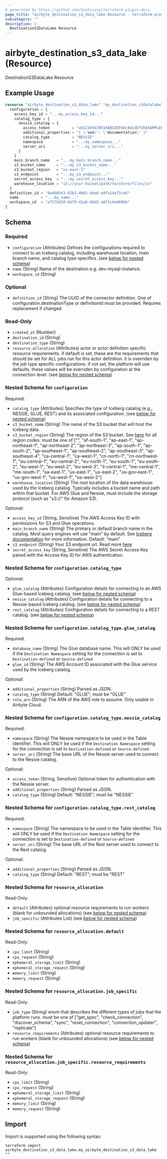 ```yaml
---
# generated by https://github.com/hashicorp/terraform-plugin-docs
page_title: "airbyte_destination_s3_data_lake Resource - terraform-provider-airbyte"
subcategory: ""
description: |-
  DestinationS3DataLake Resource
---
```


# airbyte_destination_s3_data_lake (Resource)

DestinationS3DataLake Resource

## Example Usage

```terraform
resource "airbyte_destination_s3_data_lake" "my_destination_s3datalake" {
  configuration = {
    access_key_id = "...my_access_key_id..."
    catalog_type = {
      nessie_catalog = {
        access_token          = "a012345678910ABCDEFGH/AbCdEfGhEXAMPLEKEY"
        additional_properties = "{ \"see\": \"documentation\" }"
        catalog_type          = "NESSIE"
        namespace             = "...my_namespace..."
        server_uri            = "...my_server_uri..."
      }
    }
    main_branch_name   = "...my_main_branch_name..."
    s3_bucket_name     = "...my_s3_bucket_name..."
    s3_bucket_region   = "us-east-1"
    s3_endpoint        = "...my_s3_endpoint..."
    secret_access_key  = "...my_secret_access_key..."
    warehouse_location = "s3://your-bucket/path/to/store/files/in"
  }
  definition_id = "9e400343-02b2-4662-a6e6-e0fa14a75ce6"
  name          = "...my_name..."
  workspace_id  = "a727b820-bb79-42a8-8bb5-a8f3c4e0696b"
}
```

<!-- schema generated by tfplugindocs -->
## Schema

### Required

- `configuration` (Attributes) Defines the configurations required to connect to an Iceberg catalog, including warehouse location, main branch name, and catalog type specifics. (see [below for nested schema](#nestedatt--configuration))
- `name` (String) Name of the destination e.g. dev-mysql-instance.
- `workspace_id` (String)

### Optional

- `definition_id` (String) The UUID of the connector definition. One of configuration.destinationType or definitionId must be provided. Requires replacement if changed.

### Read-Only

- `created_at` (Number)
- `destination_id` (String)
- `destination_type` (String)
- `resource_allocation` (Attributes) actor or actor definition specific resource requirements. if default is set, these are the requirements that should be set for ALL jobs run for this actor definition. it is overriden by the job type specific configurations. if not set, the platform will use defaults. these values will be overriden by configuration at the connection level. (see [below for nested schema](#nestedatt--resource_allocation))

<a id="nestedatt--configuration"></a>
### Nested Schema for `configuration`

Required:

- `catalog_type` (Attributes) Specifies the type of Iceberg catalog (e.g., NESSIE, GLUE, REST) and its associated configuration. (see [below for nested schema](#nestedatt--configuration--catalog_type))
- `s3_bucket_name` (String) The name of the S3 bucket that will host the Iceberg data.
- `s3_bucket_region` (String) The region of the S3 bucket. See <a href="https://docs.aws.amazon.com/AWSEC2/latest/UserGuide/using-regions-availability-zones.html#concepts-available-regions">here</a> for all region codes. must be one of ["", "af-south-1", "ap-east-1", "ap-northeast-1", "ap-northeast-2", "ap-northeast-3", "ap-south-1", "ap-south-2", "ap-southeast-1", "ap-southeast-2", "ap-southeast-3", "ap-southeast-4", "ca-central-1", "ca-west-1", "cn-north-1", "cn-northwest-1", "eu-central-1", "eu-central-2", "eu-north-1", "eu-south-1", "eu-south-2", "eu-west-1", "eu-west-2", "eu-west-3", "il-central-1", "me-central-1", "me-south-1", "sa-east-1", "us-east-1", "us-east-2", "us-gov-east-1", "us-gov-west-1", "us-west-1", "us-west-2"]
- `warehouse_location` (String) The root location of the data warehouse used by the Iceberg catalog. Typically includes a bucket name and path within that bucket. For AWS Glue and Nessie, must include the storage protocol (such as "s3://" for Amazon S3).

Optional:

- `access_key_id` (String, Sensitive) The AWS Access Key ID with permissions for S3 and Glue operations.
- `main_branch_name` (String) The primary or default branch name in the catalog. Most query engines will use "main" by default. See <a href="https://iceberg.apache.org/docs/latest/branching/">Iceberg documentation</a> for more information. Default: "main"
- `s3_endpoint` (String) Your S3 endpoint url. Read more <a href="https://docs.aws.amazon.com/general/latest/gr/s3.html#:~:text=Service%20endpoints-,Amazon%20S3%20endpoints,-When%20you%20use">here</a>
- `secret_access_key` (String, Sensitive) The AWS Secret Access Key paired with the Access Key ID for AWS authentication.

<a id="nestedatt--configuration--catalog_type"></a>
### Nested Schema for `configuration.catalog_type`

Optional:

- `glue_catalog` (Attributes) Configuration details for connecting to an AWS Glue-based Iceberg catalog. (see [below for nested schema](#nestedatt--configuration--catalog_type--glue_catalog))
- `nessie_catalog` (Attributes) Configuration details for connecting to a Nessie-based Iceberg catalog. (see [below for nested schema](#nestedatt--configuration--catalog_type--nessie_catalog))
- `rest_catalog` (Attributes) Configuration details for connecting to a REST catalog. (see [below for nested schema](#nestedatt--configuration--catalog_type--rest_catalog))

<a id="nestedatt--configuration--catalog_type--glue_catalog"></a>
### Nested Schema for `configuration.catalog_type.glue_catalog`

Required:

- `database_name` (String) The Glue database name. This will ONLY be used if the `Destination Namespace` setting for the connection is set to `Destination-defined` or `Source-defined`
- `glue_id` (String) The AWS Account ID associated with the Glue service used by the Iceberg catalog.

Optional:

- `additional_properties` (String) Parsed as JSON.
- `catalog_type` (String) Default: "GLUE"; must be "GLUE"
- `role_arn` (String) The ARN of the AWS role to assume. Only usable in Airbyte Cloud.


<a id="nestedatt--configuration--catalog_type--nessie_catalog"></a>
### Nested Schema for `configuration.catalog_type.nessie_catalog`

Required:

- `namespace` (String) The Nessie namespace to be used in the Table identifier. 
           This will ONLY be used if the `Destination Namespace` setting for the connection is set to
           `Destination-defined` or `Source-defined`
- `server_uri` (String) The base URL of the Nessie server used to connect to the Nessie catalog.

Optional:

- `access_token` (String, Sensitive) Optional token for authentication with the Nessie server.
- `additional_properties` (String) Parsed as JSON.
- `catalog_type` (String) Default: "NESSIE"; must be "NESSIE"


<a id="nestedatt--configuration--catalog_type--rest_catalog"></a>
### Nested Schema for `configuration.catalog_type.rest_catalog`

Required:

- `namespace` (String) The namespace to be used in the Table identifier. 
           This will ONLY be used if the `Destination Namespace` setting for the connection is set to
           `Destination-defined` or `Source-defined`
- `server_uri` (String) The base URL of the Rest server used to connect to the Rest catalog.

Optional:

- `additional_properties` (String) Parsed as JSON.
- `catalog_type` (String) Default: "REST"; must be "REST"




<a id="nestedatt--resource_allocation"></a>
### Nested Schema for `resource_allocation`

Read-Only:

- `default` (Attributes) optional resource requirements to run workers (blank for unbounded allocations) (see [below for nested schema](#nestedatt--resource_allocation--default))
- `job_specific` (Attributes List) (see [below for nested schema](#nestedatt--resource_allocation--job_specific))

<a id="nestedatt--resource_allocation--default"></a>
### Nested Schema for `resource_allocation.default`

Read-Only:

- `cpu_limit` (String)
- `cpu_request` (String)
- `ephemeral_storage_limit` (String)
- `ephemeral_storage_request` (String)
- `memory_limit` (String)
- `memory_request` (String)


<a id="nestedatt--resource_allocation--job_specific"></a>
### Nested Schema for `resource_allocation.job_specific`

Read-Only:

- `job_type` (String) enum that describes the different types of jobs that the platform runs. must be one of ["get_spec", "check_connection", "discover_schema", "sync", "reset_connection", "connection_updater", "replicate"]
- `resource_requirements` (Attributes) optional resource requirements to run workers (blank for unbounded allocations) (see [below for nested schema](#nestedatt--resource_allocation--job_specific--resource_requirements))

<a id="nestedatt--resource_allocation--job_specific--resource_requirements"></a>
### Nested Schema for `resource_allocation.job_specific.resource_requirements`

Read-Only:

- `cpu_limit` (String)
- `cpu_request` (String)
- `ephemeral_storage_limit` (String)
- `ephemeral_storage_request` (String)
- `memory_limit` (String)
- `memory_request` (String)

## Import

Import is supported using the following syntax:

```shell
terraform import airbyte_destination_s3_data_lake.my_airbyte_destination_s3_data_lake ""
```
